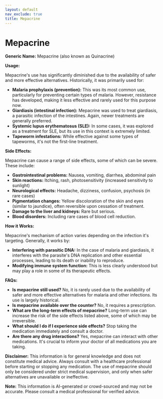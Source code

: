 ```yaml
---
layout: default
nav_exclude: true
title: Mepacrine
---
```


# Mepacrine

**Generic Name:** Mepacrine (also known as Quinacrine)

**Usage:**

Mepacrine's use has significantly diminished due to the availability of safer and more effective alternatives.  Historically, it was primarily used for:

* **Malaria prophylaxis (prevention):**  This was its most common use, particularly for preventing certain types of malaria.  However, resistance has developed, making it less effective and rarely used for this purpose now.
* **Giardiasis (intestinal infection):**  Mepacrine was used to treat giardiasis, a parasitic infection of the intestines.  Again, newer treatments are generally preferred.
* **Systemic lupus erythematosus (SLE):** In some cases, it was explored as a treatment for SLE, but its use in this context is extremely limited.
* **Tapeworm infestations:** While effective against some types of tapeworms, it's not the first-line treatment.


**Side Effects:**

Mepacrine can cause a range of side effects, some of which can be severe.  These include:

* **Gastrointestinal problems:** Nausea, vomiting, diarrhea, abdominal pain
* **Skin reactions:** Itching, rash, photosensitivity (increased sensitivity to sunlight)
* **Neurological effects:**  Headache, dizziness, confusion, psychosis (in rare cases)
* **Pigmentation changes:** Yellow discoloration of the skin and eyes (similar to jaundice), often reversible upon cessation of treatment.
* **Damage to the liver and kidneys:**  Rare but serious.
* **Blood disorders:**  Including rare cases of blood cell reduction.


**How it Works:**

Mepacrine's mechanism of action varies depending on the infection it's targeting.  Generally, it works by:

* **Interfering with parasitic DNA:**  In the case of malaria and giardiasis, it interferes with the parasite's DNA replication and other essential processes, leading to its death or inability to reproduce.
* **Modifying immune system function:** This is less clearly understood but may play a role in some of its therapeutic effects.

**FAQs:**

* **Is mepacrine still used?**  No, it is rarely used due to the availability of safer and more effective alternatives for malaria and other infections.  Its use is largely historical.
* **Is mepacrine available over the counter?** No, it requires a prescription.
* **What are the long-term effects of mepacrine?** Long-term use can increase the risk of the side effects listed above, some of which may be irreversible.
* **What should I do if I experience side effects?** Stop taking the medication immediately and consult a doctor.
* **Are there any drug interactions?**  Yes, mepacrine can interact with other medications.  It's crucial to inform your doctor of all medications you are taking.


**Disclaimer:** This information is for general knowledge and does not constitute medical advice.  Always consult with a healthcare professional before starting or stopping any medication.  The use of mepacrine should only be considered under strict medical supervision, and only when safer alternatives are unavailable or ineffective.


**Note:** This information is AI-generated or crowd-sourced and may not be accurate. Please consult a medical professional for verified advice.